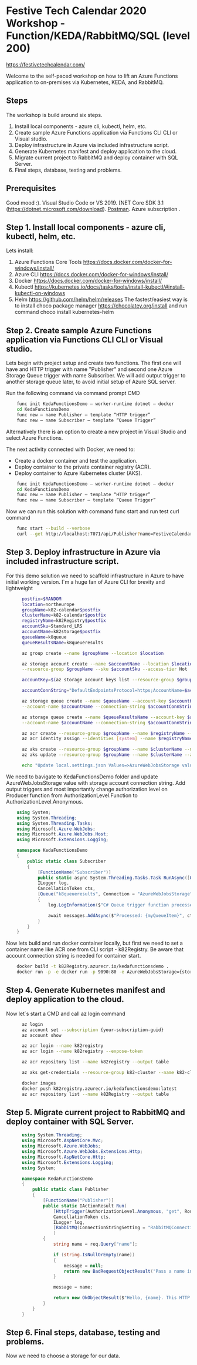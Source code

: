 # Festive Tech Calendar 2020 Workshop - Function/KEDA/RabbitMQ/SQL (level 200)  
https://festivetechcalendar.com/ 

Welcome to the self-paced workshop on how to lift an Azure Functions application to on-premises via Kubernetes, KEDA, and RabbitMQ.

## Steps
The workshop is build around six steps.

1. Install local components - azure cli, kubectl, helm, etc.
2. Create sample Azure Functions application via Functions CLI CLI or Visual studio.
3. Deploy infrastructure in Azure via included infrastructure script.
4. Generate Kubernetes manifest and deploy application to the cloud.
5. Migrate current project to RabbitMQ and deploy container with SQL Server.
6. Final steps, database, testing and problems.

## Prerequisites

Good mood :).
Visual Studio Code or VS 2019.
[NET Core SDK 3.1 (https://dotnet.microsoft.com/download).
[Postman](https://www.getpostman.com/).
Azure subscription .

## Step 1. Install local components - azure cli, kubectl, helm, etc.

Lets install:
1. Azure Functions Core Tools https://docs.docker.com/docker-for-windows/install/
2. Azure CLI https://docs.docker.com/docker-for-windows/install/
3. Docker https://docs.docker.com/docker-for-windows/install/
4. Kubectl https://kubernetes.io/docs/tasks/tools/install-kubectl/#install-kubectl-on-windows
5. Helm https://github.com/helm/helm/releases 
The fastest/easiest way is to install choco package manager https://chocolatey.org/install
and run command choco install kubernetes-helm

## Step 2. Create sample Azure Functions application via Functions CLI CLI or Visual studio.

Lets begin with project setup and create two functions. The first one will have and HTTP trigger with name "Publisher" and second one Azure Storage Queue trigger with name Subscriber. We will add output trigger to another storage queue later, to avoid initial setup of Azure SQL server.

Run the following command via command prompt CMD

```bash
    func init KedaFunctionsDemo — worker-runtime dotnet — docker
    cd KedaFunctionsDemo 
    func new — name Publisher — template “HTTP trigger” 
    func new — name Subscriber — template “Queue Trigger”
```

Alternatively there is an option to create a new project in Visual Studio and select Azure Functions.

The next activity connected with Docker, we need to:
* Create a docker container and test the application.
* Deploy container to the private container registry (ACR).
* Deploy container to Azure Kubernetes cluster (AKS).

```bash
    func init KedaFunctionsDemo — worker-runtime dotnet — docker
    cd KedaFunctionsDemo 
    func new — name Publisher — template “HTTP trigger” 
    func new — name Subscriber — template “Queue Trigger”
```

Now we can run this solution with command func start and run test curl command

```bash
    func start --build --verbose
    curl --get http://localhost:7071/api/Publisher?name=FestiveCalendarParticipant
```

## Step 3. Deploy infrastructure in Azure via included infrastructure script.

For this demo solution we need to scaffold infrastructure in Azure to have initial working version.
I`m a huge fan of Azure CLI for brevity and lightweight

```bash
      postfix=$RANDOM
      location=northeurope
      groupName=k82-calendar$postfix
      clusterName=k82-calendar$postfix
      registryName=k82Registry$postfix
      accountSku=Standard_LRS
      accountName=k82storage$postfix
      queueName=k8queue
      queueResultsName=k8queueresults

      az group create --name $groupName --location $location

      az storage account create --name $accountName --location $location --kind StorageV2 \
      --resource-group $groupName --sku $accountSku --access-tier Hot  --https-only true

      accountKey=$(az storage account keys list --resource-group $groupName --account-name $accountName --query "[0].value" | tr -d '"')

      accountConnString="DefaultEndpointsProtocol=https;AccountName=$accountName;AccountKey=$accountKey;EndpointSuffix=core.windows.net"

      az storage queue create --name $queueName --account-key $accountKey \
      --account-name $accountName --connection-string $accountConnString

      az storage queue create --name $queueResultsName --account-key $accountKey \
      --account-name $accountName --connection-string $accountConnString

      az acr create --resource-group $groupName --name $registryName --sku Standard
      az acr identity assign --identities [system] --name $registryName

      az aks create --resource-group $groupName --name $clusterName --node-count 3 --generate-ssh-keys --network-plugin azure
      az aks update --resource-group $groupName --name $clusterName --attach-acr $registryName

      echo "Update local.settings.json Values=>AzureWebJobsStorage value with:  " $accountConnString

```

We need to bavigate to KedaFunctionsDemo folder and update AzureWebJobsStorage value with storage account connection string. Add output triggers and most importantly change authorization level on Producer function from AuthorizationLevel.Function to AuthorizationLevel.Anonymous.

```csharp
    using System;
    using System.Threading;
    using System.Threading.Tasks;
    using Microsoft.Azure.WebJobs;
    using Microsoft.Azure.WebJobs.Host;
    using Microsoft.Extensions.Logging;

    namespace KedaFunctionsDemo
    {
        public static class Subscriber
        {
            [FunctionName("Subscriber")]
            public static async System.Threading.Tasks.Task RunAsync([QueueTrigger("k8queue", Connection = "AzureWebJobsStorage")]string myQueueItem,
            ILogger log,
            CancellationToken cts,
            [Queue("k8queueresults", Connection = "AzureWebJobsStorage")] IAsyncCollector<string> messages)
            {
                log.LogInformation($"C# Queue trigger function processed: {myQueueItem}");

                await messages.AddAsync($"Processed: {myQueueItem}", cts);
            }
        }
    }
```

Now lets build and run docker container locally, but first we need to set a container name like ACR one from CLI script - k82Registry. Be aware that account connection string is needed for container start.

```bash
    docker build -t k82Registry.azurecr.io/kedafunctionsdemo .
    docker run -p -e docker run -p 9090:80 -e AzureWebJobsStorage={storage string without quotes}  k82egistry.azurecr.io/kedafunctionsdemo:v1
```


## Step 4. Generate Kubernetes manifest and deploy application to the cloud.

Now let`s start a CMD and call az login command

```bash
      az login
      az account set --subscription {your-subscription-guid}
      az account show

      az acr login --name k82registry
      az acr login --name k82registry --expose-token

      az acr repository list --name k82registry --output table

      az aks get-credentials --resource-group k82-cluster --name k82-cluster --overwrite-existing

      docker images
      docker push k82registry.azurecr.io/kedafunctionsdemo:latest
      az acr repository list --name k82Registry --output table
```


## Step 5. Migrate current project to RabbitMQ and deploy container with SQL Server.

```csharp
      using System.Threading;
      using Microsoft.AspNetCore.Mvc;
      using Microsoft.Azure.WebJobs;
      using Microsoft.Azure.WebJobs.Extensions.Http;
      using Microsoft.AspNetCore.Http;
      using Microsoft.Extensions.Logging;
      using System;

      namespace KedaFunctionsDemo
      {
          public static class Publisher
          {
              [FunctionName("Publisher")]
              public static IActionResult Run(
                  [HttpTrigger(AuthorizationLevel.Anonymous, "get", Route = "Publisher")] HttpRequest req,
                  CancellationToken cts,
                  ILogger log,
                  [RabbitMQ(ConnectionStringSetting = "RabbitMQConnection", QueueName = "k8queue")] out string message
                  )
              {
                  string name = req.Query["name"];

                  if (string.IsNullOrEmpty(name))
                  {
                      message = null;
                      return new BadRequestObjectResult("Pass a name in the query string or in the request body to proceed.");
                  }

                  message = name;

                  return new OkObjectResult($"Hello, {name}. This HTTP triggered function executed successfully.");
              }
          }
      }
```


## Step 6. Final steps, database, testing and problems.

Now we need to choose a storage for our data.
